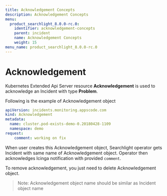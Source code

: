 ```yaml
---
title: Acknowledgement Concepts
description: Acknowledgement Concepts
menu:
  product_searchlight_8.0.0-rc.0:
    identifier: acknowledgement-concepts
    parent: incident
    name: Acknowledgement Concepts
    weight: 15
menu_name: product_searchlight_8.0.0-rc.0
---
```


# Acknowledgement

Kubernetes Extended Api Server resource **Acknowledgement** is used to acknowledge an Incident with type **Problem**. 

Following is the example of Acknowledgement object

```yaml
apiVersion: incidents.monitoring.appscode.com
kind: Acknowledgement
metadata:
  name: cluster.pod-exists-demo-0.20180428-1109
  namespace: demo
request:
    comment: working on fix
```

When user creates this Acknowledgement object, Searchlight operator gets Incident with same name of Acknowledgement object.
Operator then acknowledges Icinga notification with provided `comment`.

To remove acknowledgement, you just need to delete Acknowledgement object.

> Note: Acknowledgement object name should be similar as Incident object name